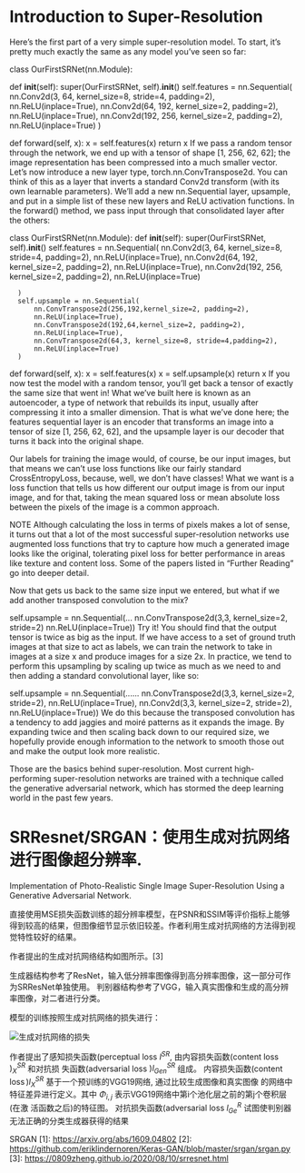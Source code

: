 

<!--
 * @version:
 * @Author:  StevenJokess https://github.com/StevenJokess
 * @Date: 2020-11-07 20:32:29
 * @LastEditors:  StevenJokess https://github.com/StevenJokess
 * @LastEditTime: 2020-12-06 19:36:08
 * @Description:
 * @TODO::
 * @Reference:https://learning.oreilly.com/library/view/programming-pytorch-for/9781492045342/ch09.html#idm45762347307368
 * A survey of current super-resolution techniques
 * https://arxiv.org/pdf/1902.06068.pdf
-->


# Introduction to Super-Resolution

Here’s the first part of a very simple super-resolution model. To start, it’s pretty much exactly the same as any model you’ve seen so far:

class OurFirstSRNet(nn.Module):

  def __init__(self):
      super(OurFirstSRNet, self).__init__()
      self.features = nn.Sequential(
          nn.Conv2d(3, 64, kernel_size=8, stride=4, padding=2),
          nn.ReLU(inplace=True),
          nn.Conv2d(64, 192, kernel_size=2, padding=2),
          nn.ReLU(inplace=True),
          nn.Conv2d(192, 256, kernel_size=2, padding=2),
          nn.ReLU(inplace=True)
      )

  def forward(self, x):
      x = self.features(x)
      return x
If we pass a random tensor through the network, we end up with a tensor of shape [1, 256, 62, 62]; the image representation has been compressed into a much smaller vector. Let’s now introduce a new layer type, torch.nn.ConvTranspose2d. You can think of this as a layer that inverts a standard Conv2d transform (with its own learnable parameters). We’ll add a new nn.Sequential layer, upsample, and put in a simple list of these new layers and ReLU activation functions. In the forward() method, we pass input through that consolidated layer after the others:

class OurFirstSRNet(nn.Module):
  def __init__(self):
      super(OurFirstSRNet, self).__init__()
      self.features = nn.Sequential(
          nn.Conv2d(3, 64, kernel_size=8, stride=4, padding=2),
          nn.ReLU(inplace=True),
          nn.Conv2d(64, 192, kernel_size=2, padding=2),
          nn.ReLU(inplace=True),
          nn.Conv2d(192, 256, kernel_size=2, padding=2),
          nn.ReLU(inplace=True)

      )
      self.upsample = nn.Sequential(
          nn.ConvTranspose2d(256,192,kernel_size=2, padding=2),
          nn.ReLU(inplace=True),
          nn.ConvTranspose2d(192,64,kernel_size=2, padding=2),
          nn.ReLU(inplace=True),
          nn.ConvTranspose2d(64,3, kernel_size=8, stride=4,padding=2),
          nn.ReLU(inplace=True)
      )

  def forward(self, x):
      x = self.features(x)
      x = self.upsample(x)
      return x
If you now test the model with a random tensor, you’ll get back a tensor of exactly the same size that went in! What we’ve built here is known as an autoencoder, a type of network that rebuilds its input, usually after compressing it into a smaller dimension. That is what we’ve done here; the features sequential layer is an encoder that transforms an image into a tensor of size [1, 256, 62, 62], and the upsample layer is our decoder that turns it back into the original shape.

Our labels for training the image would, of course, be our input images, but that means we can’t use loss functions like our fairly standard CrossEntropyLoss, because, well, we don’t have classes! What we want is a loss function that tells us how different our output image is from our input image, and for that, taking the mean squared loss or mean absolute loss between the pixels of the image is a common approach.

NOTE
Although calculating the loss in terms of pixels makes a lot of sense, it turns out that a lot of the most successful super-resolution networks use augmented loss functions that try to capture how much a generated image looks like the original, tolerating pixel loss for better performance in areas like texture and content loss. Some of the papers listed in “Further Reading” go into deeper detail.

Now that gets us back to the same size input we entered, but what if we add another transposed convolution to the mix?

self.upsample = nn.Sequential(...
nn.ConvTranspose2d(3,3, kernel_size=2, stride=2)
nn.ReLU(inplace=True))
Try it! You should find that the output tensor is twice as big as the input. If we have access to a set of ground truth images at that size to act as labels, we can train the network to take in images at a size x and produce images for a size 2x. In practice, we tend to perform this upsampling by scaling up twice as much as we need to and then adding a standard convolutional layer, like so:

self.upsample = nn.Sequential(......
nn.ConvTranspose2d(3,3, kernel_size=2, stride=2),
nn.ReLU(inplace=True),
nn.Conv2d(3,3, kernel_size=2, stride=2),
nn.ReLU(inplace=True))
We do this because the transposed convolution has a tendency to add jaggies and moiré patterns as it expands the image. By expanding twice and then scaling back down to our required size, we hopefully provide enough information to the network to smooth those out and make the output look more realistic.

Those are the basics behind super-resolution. Most current high-performing super-resolution networks are trained with a technique called the generative adversarial network, which has stormed the deep learning world in the past few years.


# SRResnet/SRGAN：使用生成对抗网络进行图像超分辨率.

Implementation of Photo-Realistic Single Image Super-Resolution Using a Generative Adversarial Network.

直接使用MSE损失函数训练的超分辨率模型，在PSNR和SSIM等评价指标上能够得到较高的结果，但图像细节显示依旧较差。作者利用生成对抗网络的方法得到视觉特性较好的结果。



作者提出的生成对抗网络结构如图所示。[3]

生成器结构参考了ResNet，输入低分辨率图像得到高分辨率图像，这一部分可作为SRResNet单独使用。
判别器结构参考了VGG，输入真实图像和生成的高分辨率图像，对二者进行分类。


模型的训练按照生成对抗网络的损失进行：

![生成对抗网络的损失](https://cdn.mathpix.com/snip/images/-5e18_2A6ahiFJw1RaOCvndiHbehUnrTle3tIcJCC-s.original.fullsize.png)

作者提出了感知损失函数(perceptual loss $l^{S R},$ 由内容损失函数(content loss $)_{X}^{S R}$ 和对抗损 失函数(adversarial loss $) l_{G e n}^{S R}$ 组成。
内容损失函数(content $\operatorname{loss}) l_{X}^{S R}$ 基于一个预训练的VGG19网络, 通过比较生成图像和真实图像 的网络中特征差异进行定义。其中 $\Phi_{i, j}$ 表示VGG19网络中第i个池化层之前的第j个卷积层(在激 活函数之后)的特征图。
对抗损失函数(adversarial loss $l_{G e}^{R}$ 试图使判别器无法正确的分类生成器获得的结果


SRGAN
[1]: https://arxiv.org/abs/1609.04802
[2]: https://github.com/eriklindernoren/Keras-GAN/blob/master/srgan/srgan.py
[3]: https://0809zheng.github.io/2020/08/10/srresnet.html
